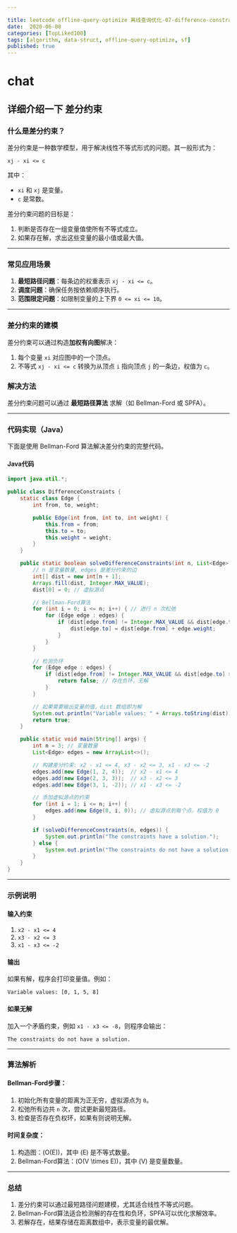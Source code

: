 ```yaml
---

title: leetcode offline-query-optimize 离线查询优化-07-difference-constraints 差分约束
date:  2020-06-08
categories: [TopLiked100]
tags: [algorithm, data-struct, offline-query-optimize, sf]
published: true
---
```



# chat


## 详细介绍一下 差分约束

### 什么是差分约束？

差分约束是一种数学模型，用于解决线性不等式形式的问题。其一般形式为：

```
xj - xi <= c
```

其中：
- `xi` 和 `xj` 是变量。
- `c` 是常数。

差分约束问题的目标是：
1. 判断是否存在一组变量值使所有不等式成立。
2. 如果存在解，求出这些变量的最小值或最大值。

---

### 常见应用场景

1. **最短路径问题**：每条边的权重表示 `xj - xi <= c`。
2. **调度问题**：确保任务按依赖顺序执行。
3. **范围限定问题**：如限制变量的上下界 `0 <= xi <= 10`。

---

### 差分约束的建模

差分约束可以通过构造**加权有向图**解决：
1. 每个变量 `xi` 对应图中的一个顶点。
2. 不等式 `xj - xi <= c` 转换为从顶点 `i` 指向顶点 `j` 的一条边，权值为 `c`。

### 解决方法

差分约束问题可以通过 **最短路径算法** 求解（如 Bellman-Ford 或 SPFA）。

---

### 代码实现（Java）

下面是使用 Bellman-Ford 算法解决差分约束的完整代码。

#### Java代码

```java
import java.util.*;

public class DifferenceConstraints {
    static class Edge {
        int from, to, weight;

        public Edge(int from, int to, int weight) {
            this.from = from;
            this.to = to;
            this.weight = weight;
        }
    }

    public static boolean solveDifferenceConstraints(int n, List<Edge> edges) {
        // n 是变量数量, edges 是差分约束的边
        int[] dist = new int[n + 1];
        Arrays.fill(dist, Integer.MAX_VALUE);
        dist[0] = 0; // 虚拟源点

        // Bellman-Ford算法
        for (int i = 0; i <= n; i++) { // 进行 n 次松弛
            for (Edge edge : edges) {
                if (dist[edge.from] != Integer.MAX_VALUE && dist[edge.to] > dist[edge.from] + edge.weight) {
                    dist[edge.to] = dist[edge.from] + edge.weight;
                }
            }
        }

        // 检测负环
        for (Edge edge : edges) {
            if (dist[edge.from] != Integer.MAX_VALUE && dist[edge.to] > dist[edge.from] + edge.weight) {
                return false; // 存在负环，无解
            }
        }

        // 如果需要输出变量的值，dist 数组即为解
        System.out.println("Variable values: " + Arrays.toString(dist));
        return true;
    }

    public static void main(String[] args) {
        int n = 3; // 变量数量
        List<Edge> edges = new ArrayList<>();

        // 构建差分约束: x2 - x1 <= 4, x3 - x2 <= 3, x1 - x3 <= -2
        edges.add(new Edge(1, 2, 4));  // x2 - x1 <= 4
        edges.add(new Edge(2, 3, 3));  // x3 - x2 <= 3
        edges.add(new Edge(3, 1, -2)); // x1 - x3 <= -2

        // 添加虚拟源点的约束
        for (int i = 1; i <= n; i++) {
            edges.add(new Edge(0, i, 0)); // 虚拟源点到每个点，权值为 0
        }

        if (solveDifferenceConstraints(n, edges)) {
            System.out.println("The constraints have a solution.");
        } else {
            System.out.println("The constraints do not have a solution.");
        }
    }
}
```

---

### 示例说明

#### 输入约束

1. `x2 - x1 <= 4`
2. `x3 - x2 <= 3`
3. `x1 - x3 <= -2`

#### 输出
如果有解，程序会打印变量值。例如：
```
Variable values: [0, 1, 5, 8]
```

#### 如果无解
加入一个矛盾约束，例如 `x1 - x3 <= -8`，则程序会输出：
```
The constraints do not have a solution.
```

---

### 算法解析

#### Bellman-Ford步骤：
1. 初始化所有变量的距离为正无穷，虚拟源点为 `0`。
2. 松弛所有边共 `n` 次，尝试更新最短路径。
3. 检查是否存在负权环，如果有则说明无解。

#### 时间复杂度：
1. 构造图：\(O(E)\)，其中 \(E\) 是不等式数量。
2. Bellman-Ford算法：\(O(V \times E)\)，其中 \(V\) 是变量数量。

---

### 总结

1. 差分约束可以通过最短路径问题建模，尤其适合线性不等式问题。
2. Bellman-Ford算法适合检测解的存在性和负环，SPFA可以优化求解效率。
3. 若解存在，结果存储在距离数组中，表示变量的最优解。


